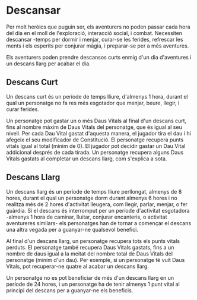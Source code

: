 # Descansar

Per molt heròics que puguin ser, els aventurers no poden passar cada hora del dia en el moll de l'exploració, interacció social, i combat. Necessiten descansar -temps per dormir i menjar, curar-se les ferides, refrescar les ments i els esperits per conjurar màgia, i preparar-se per a més aventures.

Els aventurers poden prendre descansos curts enmig d'un dia d'aventures i un descans llarg per acabar el dia.

## Descans Curt
Un descans curt és un període de temps lliure, d'almenys 1 hora, durant el qual un personatge no fa res més esgotador que menjar, beure, llegir, i curar ferides.

Un personatge pot gastar un o més Daus Vitals al final d'un descans curt, fins al nombre màxim de Daus Vitals del personatge, que és igual al seu nivell. Per cada Dau Vital gastat d'aquesta manera, el jugador tira el dau i hi afegeix el seu modificador de Constitució. El personatge recupera punts vitals igual al total (mínim de 0). El jugador pot decidir gastar un Dau Vital addicional després de cada tirada. Un personatge recupera alguns Daus Vitals gastats al completar un descans llarg, com s'explica a sota.

## Descans Llarg
Un descans llarg és un període de temps lliure perllongat, almenys de 8 hores, durant el qual un personatge dorm durant almenys 6 hores i no realitza més de 2 hores d'activitat lleugera, com llegir, parlar, menjar, o fer guàrdia. Si el descans és interromput per un període d'activitat esgotadora -almenys 1 hora de caminar, lluitar, conjurar encanteris, o activitat aventureres similars- els personatges han de tornar a començar el descans una altra vegada per a guanyar-ne qualsevol benefici.

Al final d'un descans llarg, un personatge recupera tots els punts vitals perduts. El personatge també recupera Daus Vitals gastats, fins a un nombre de daus igual a la meitat del nombre total de Daus Vitals del personatge (mínim d'un dau). Per exemple, si un personatge té vuit Daus Vitals, pot recuperar-ne quatre al acabar un descans llarg.

Un personatge no es pot beneficiar de més d'un descans llarg en un període de 24 hores, i un personatge ha de tenir almenys 1 punt vital al principi del descans per a guanyar-ne els beneficis.

